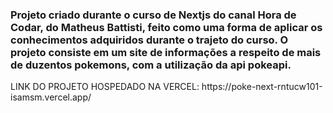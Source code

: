 <h3> Projeto criado durante o curso de Nextjs do canal Hora de Codar, do Matheus Battisti, feito como uma forma de aplicar os conhecimentos adquiridos durante o trajeto do curso. O projeto consiste em um site de informações a respeito de mais de duzentos pokemons, com a utilização da api pokeapi. </h3>

<p> LINK DO PROJETO HOSPEDADO NA VERCEL: https://poke-next-rntucw101-isamsm.vercel.app/ </p>
